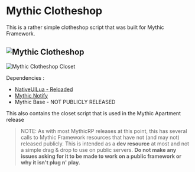 # Mythic Clotheshop
This is a rather simple clotheshop script that was built for Mythic Framework.

![Mythic Clotheshop](https://i.imgur.com/my1UgG5.jpg)
--
![Mythic Clotheshop Closet](https://i.imgur.com/xTpeKL6.jpg)

Dependencies :

- [NativeUILua - Reloaded](https://github.com/iTexZoz/NativeUILua_Reloaded)
- [Mythic Notify](https://github.com/mythicrp/mythic_notify)
- Mythic Base - NOT PUBLICLY RELEASED


This also contains the closet script that is used in the Mythic Apartment release

>NOTE: As with most MythicRP releases at this point, this has several calls to Mythic Framework resources that have not (and may not) released publicly. This is intended as a **dev resource** at most and not a simple drag & drop to use on public servers. **Do not make any issues asking for it to be made to work on a public framework or why it isn't plug n' play.**